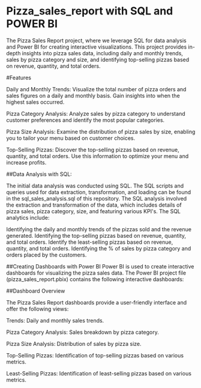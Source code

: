 # Pizza_sales_report with SQL and POWER BI
 The Pizza Sales Report project, where we leverage SQL for data analysis and Power BI for creating interactive visualizations. This project provides in-depth insights into pizza sales data, including daily and monthly trends, sales by pizza category and size, and identifying top-selling pizzas based on revenue, quantity, and total orders.
 
#Features

Daily and Monthly Trends: Visualize the total number of pizza orders and sales figures on a daily and monthly basis. Gain insights into when the highest sales occurred.

Pizza Category Analysis: Analyze sales by pizza category to understand customer preferences and identify the most popular categories.

Pizza Size Analysis: Examine the distribution of pizza sales by size, enabling you to tailor your menu based on customer choices.

Top-Selling Pizzas: Discover the top-selling pizzas based on revenue, quantity, and total orders. Use this information to optimize your menu and increase profits.

##Data Analysis with SQL:

The initial data analysis was conducted using SQL. The SQL scripts and queries used for data extraction, transformation, and loading can be found in the sql_sales_analysis.sql of this repository.
The SQL analysis involved the extraction and transformation of the data, which includes details of pizza sales, pizza category, size, and featuring various KPI's. The SQL analytics include:

Identifying the daily and monthly trends of the pizzas sold and the revenue generated.
Identifying the top-selling pizzas based on revenue, quantity, and total orders.
Identify the least-selling pizzas based on revenue, quantity, and total orders.
Identifying the % of sales by pizza category and orders placed by the customers.

##Creating Dashboards with Power BI
Power BI is used to create interactive dashboards for visualizing the pizza sales data. The Power BI project file (pizza_sales_report.pbix) contains the following interactive dashboards:

##Dashboard Overview

The Pizza Sales Report dashboards provide a user-friendly interface and offer the following views:

Trends: Daily and monthly sales trends.

Pizza Category Analysis: Sales breakdown by pizza category.

Pizza Size Analysis: Distribution of sales by pizza size.

Top-Selling Pizzas: Identification of top-selling pizzas based on various metrics.

Least-Selling Pizzas: Identification of least-selling pizzas based on various metrics.



